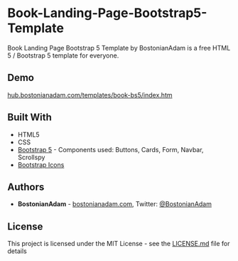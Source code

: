 # Book-Landing-Page-Bootstrap5-Template
Book Landing Page Bootstrap 5 Template by BostonianAdam is a free HTML 5 / Bootstrap 5 template for everyone.

## Demo
[hub.bostonianadam.com/templates/book-bs5/index.htm](https://hub.bostonianadam.com/templates/book-bs5/index.htm)

## Built With
* HTML5
* CSS
* [Bootstrap 5](https://getbootstrap.com/) - Components used: Buttons, Cards, Form, Navbar, Scrollspy
* [Bootstrap Icons](https://icons.getbootstrap.com/)

## Authors
* **BostonianAdam** - [bostonianadam.com](https://bostonianadam.com/), Twitter: [@BostonianAdam](https://twitter.com/BostonianAdam)

## License
This project is licensed under the MIT License - see the [LICENSE.md](LICENSE.md) file for details
